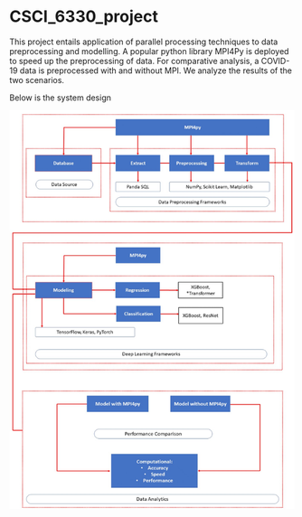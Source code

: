 # CSCI_6330_project

This project entails application of parallel processing techniques to data preprocessing and modelling.
A popular python library MPI4Py is deployed to speed up the preprocessing of data. For comparative analysis, 
a COVID-19 data is preprocessed with and without MPI. We analyze the results of the two scenarios.

Below is the system design

![System Design](Figures/system_design.jpg)

